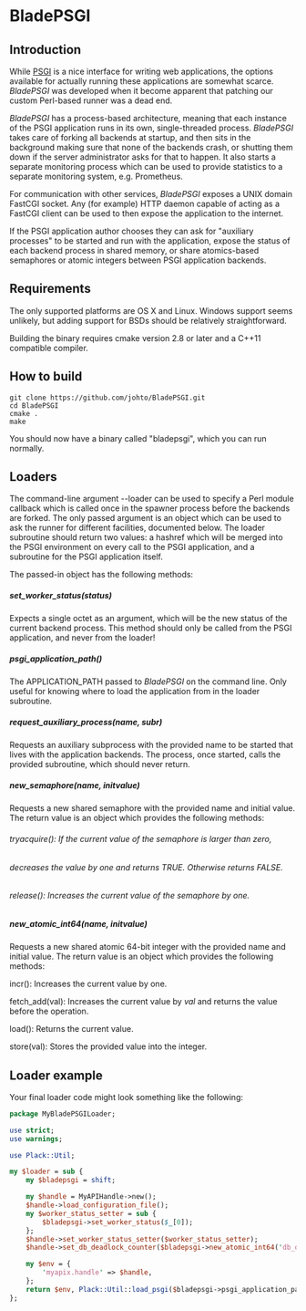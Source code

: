 BladePSGI
=========

Introduction
------------

While [PSGI](http://plackperl.org) is a nice interface for writing web
applications, the options available for actually running these applications are
somewhat scarce.  _BladePSGI_ was developed when it become apparent that
patching our custom Perl-based runner was a dead end.

_BladePSGI_ has a process-based architecture, meaning that each instance of the
PSGI application runs in its own, single-threaded process.  _BladePSGI_ takes
care of forking all backends at startup, and then sits in the background making
sure that none of the backends crash, or shutting them down if the server
administrator asks for that to happen.  It also starts a separate monitoring
process which can be used to provide statistics to a separate monitoring
system, e.g. Prometheus.

For communication with other services, _BladePSGI_ exposes a UNIX domain
FastCGI socket.  Any (for example) HTTP daemon capable of acting as a FastCGI
client can be used to then expose the application to the internet.

If the PSGI application author chooses they can ask for "auxiliary processes"
to be started and run with the application, expose the status of each backend
process in shared memory, or share atomics-based semaphores or atomic integers
between PSGI application backends.

Requirements
------------

The only supported platforms are OS X and Linux.  Windows support seems
unlikely, but adding support for BSDs should be relatively straightforward.

Building the binary requires cmake version 2.8 or later and a C++11 compatible
compiler.

How to build
------------

```
git clone https://github.com/johto/BladePSGI.git
cd BladePSGI
cmake .
make
```

You should now have a binary called "bladepsgi", which you can run normally.

Loaders
-------

The command-line argument --loader can be used to specify a Perl module
callback which is called once in the spawner process before the backends are
forked.  The only passed argument is an object which can be used to ask the
runner for different facilities, documented below.  The loader subroutine
should return two values: a hashref which will be merged into the PSGI
environment on every call to the PSGI application, and a subroutine for the
PSGI application itself.

The passed-in object has the following methods:

##### set\_worker\_status(status)

Expects a single octet as an argument, which will be the new status of the
current backend process.  This method should only be called from the PSGI
application, and never from the loader!

##### psgi\_application\_path()

The APPLICATION\_PATH passed to _BladePSGI_ on the command line.  Only useful
for knowing where to load the application from in the loader subroutine.

##### request\_auxiliary\_process(name, subr)

Requests an auxiliary subprocess with the provided name to be started that
lives with the application backends.  The process, once started, calls the
provided subroutine, which should never return.

##### new\_semaphore(name, initvalue)

Requests a new shared semaphore with the provided name and initial value.  The
return value is an object which provides the following methods:

###### tryacquire(): If the current value of the semaphore is larger than zero,
###### decreases the value by one and returns TRUE.  Otherwise returns FALSE.

###### release(): Increases the current value of the semaphore by one.

##### new\_atomic\_int64(name, initvalue)

Requests a new shared atomic 64-bit integer with the provided name and initial
value.  The return value is an object which provides the following methods:

  incr(): Increases the current value by one.

  fetch\_add(val): Increases the current value by _val_ and returns the value
  before the operation.

  load(): Returns the current value.

  store(val): Stores the provided value into the integer.

Loader example
--------------

Your final loader code might look something like the following:

```Perl
package MyBladePSGILoader;

use strict;
use warnings;

use Plack::Util;

my $loader = sub {
    my $bladepsgi = shift;

    my $handle = MyAPIHandle->new();
    $handle->load_configuration_file();
    my $worker_status_setter = sub {
        $bladepsgi->set_worker_status($_[0]);
    };
    $handle->set_worker_status_setter($worker_status_setter);
    $handle->set_db_deadlock_counter($bladepsgi->new_atomic_int64('db_deadlock_counter', 0));

    my $env = {
        'myapix.handle' => $handle,
    };
    return $env, Plack::Util::load_psgi($bladepsgi->psgi_application_path());
};
```
